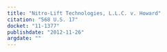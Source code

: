 ```yaml
---
title: "Nitro-Lift Technologies, L.L.C. v. Howard"
citation: "568 U.S. 17"
docket: "11-1377"
publishdate: "2012-11-26"
argdate: ""
---
```

